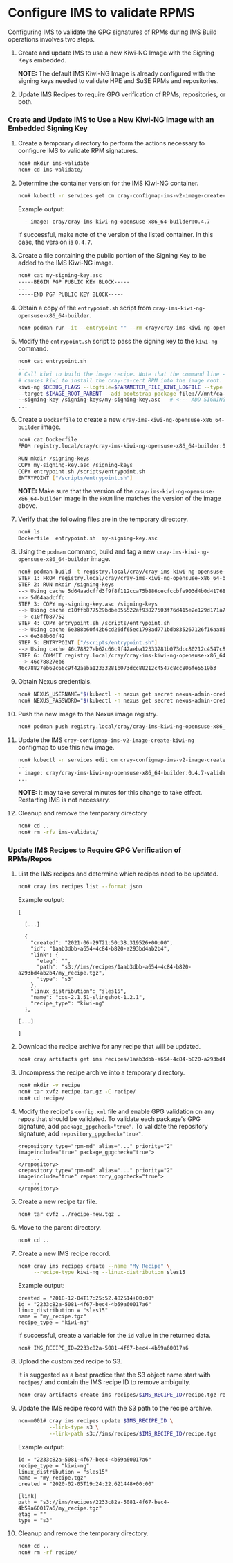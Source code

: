# Configure IMS to validate RPMS

Configuring IMS to validate the GPG signatures of RPMs during IMS Build operations involves two steps.

1. Create and update IMS to use a new Kiwi-NG Image with the Signing Keys embedded.
   
   **NOTE:** The default IMS Kiwi-NG Image is already configured with the signing keys needed to
   validate HPE and SuSE RPMs and repositories. 
   
1. Update IMS Recipes to require GPG verification of RPMs, repositories, or both.

### Create and Update IMS to Use a New Kiwi-NG Image with an Embedded Signing Key

1. Create a temporary directory to perform the actions necessary to configure IMS to validate 
   RPM signatures.
   
    ```bash
    ncn# mkdir ims-validate
    ncn# cd ims-validate/
    ```

1. Determine the container version for the IMS Kiwi-NG container.

   ```bash
   ncn# kubectl -n services get cm cray-configmap-ims-v2-image-create-kiwi-ng -o yaml | grep cray-ims-kiwi-ng-opensuse-x86_64-builder
   ```

   Example output:

   ```
     - image: cray/cray-ims-kiwi-ng-opensuse-x86_64-builder:0.4.7
   ```
   
   If successful, make note of the version of the listed container. In this case, the version is `0.4.7`.


1. Create a file containing the public portion of the Signing Key to be added to the IMS Kiwi-NG image.

    ```bash
    ncn# cat my-signing-key.asc
    -----BEGIN PGP PUBLIC KEY BLOCK-----
    ...
    -----END PGP PUBLIC KEY BLOCK-----
    ```

1. Obtain a copy of the `entrypoint.sh` script from `cray-ims-kiwi-ng-opensuse-x86_64-builder`.

   ```bash
   ncn# podman run -it --entrypoint "" --rm cray/cray-ims-kiwi-ng-opensuse-x86_64-builder:0.4.7 cat /scripts/entrypoint.sh | tee entrypoint.sh
   ```
  
1. Modify the `entrypoint.sh` script to pass the signing key to the `kiwi-ng` command.  

    ```bash
    ncn# cat entrypoint.sh
    ...
    # Call kiwi to build the image recipe. Note that the command line --add-bootstrap-package
    # causes kiwi to install the cray-ca-cert RPM into the image root.
    kiwi-ng $DEBUG_FLAGS --logfile=$PARAMETER_FILE_KIWI_LOGFILE --type tbz system build --description $RECIPE_ROOT_PARENT \
    --target $IMAGE_ROOT_PARENT --add-bootstrap-package file:///mnt/ca-rpm/cray_ca_cert-1.0.1-1.x86_64.rpm \
    --signing-key /signing-keys/my-signing-key.asc   # <--- ADD SIGNING-KEY FILE
    ...
    ```

1. Create a `Dockerfile` to create a new `cray-ims-kiwi-ng-opensuse-x86_64-builder` image.
   
    ```bash
    ncn# cat Dockerfile
    FROM registry.local/cray/cray-ims-kiwi-ng-opensuse-x86_64-builder:0.4.7
    
    RUN mkdir /signing-keys
    COPY my-signing-key.asc /signing-keys
    COPY entrypoint.sh /scripts/entrypoint.sh
    ENTRYPOINT ["/scripts/entrypoint.sh"]
    ```

    **NOTE:** Make sure that the version of the `cray-ims-kiwi-ng-opensuse-x86_64-builder`
    image in the `FROM` line matches the version of the image above.
   
1. Verify that the following files are in the temporary directory.

    ```bash
    ncn# ls
    Dockerfile  entrypoint.sh  my-signing-key.asc
    ```

1. Using the `podman` command, build and tag a new `cray-ims-kiwi-ng-opensuse-x86_64-builder` image. 

    ```bash
    ncn# podman build -t registry.local/cray/cray-ims-kiwi-ng-opensuse-x86_64-builder:0.4.7-validate .
    STEP 1: FROM registry.local/cray/cray-ims-kiwi-ng-opensuse-x86_64-builder:0.4.7
    STEP 2: RUN mkdir /signing-keys
    --> Using cache 5d64aadcffd3f9f8f112cca75b886cecfccbfe903d4b0d4176882f0e78ccd4d0
    --> 5d64aadcffd
    STEP 3: COPY my-signing-key.asc /signing-keys
    --> Using cache c10ffb877529bdbe855522af93827503f76d415e2e129d171a7fc927f896095a
    --> c10ffb87752
    STEP 4: COPY entrypoint.sh /scripts/entrypoint.sh
    --> Using cache 6e388b60f42b6cd26df65ec1798ad771bdb835267126f16aa86e90aec78b0f32
    --> 6e388b60f42
    STEP 5: ENTRYPOINT ["/scripts/entrypoint.sh"]
    --> Using cache 46c78827eb62c66c9f42aeba12333281b073dcc80212c4547c8cc806fe5519b3
    STEP 6: COMMIT registry.local/cray/cray-ims-kiwi-ng-opensuse-x86_64-builder:0.4.7-validate
    --> 46c78827eb6
    46c78827eb62c66c9f42aeba12333281b073dcc80212c4547c8cc806fe5519b3
    ```

1. Obtain Nexus credentials.

    ```bash
    ncn# NEXUS_USERNAME="$(kubectl -n nexus get secret nexus-admin-credential --template {{.data.username}} | base64 -d)"
    ncn# NEXUS_PASSWORD="$(kubectl -n nexus get secret nexus-admin-credential --template {{.data.password}} | base64 -d)"
    ```

1. Push the new image to the Nexus image registry.

    ```bash
    ncn# podman push registry.local/cray/cray-ims-kiwi-ng-opensuse-x86_64-builder:0.4.7-validate --creds="$NEXUS_USERNAME:$NEXUS_PASSWORD"
    ```

1. Update the IMS `cray-configmap-ims-v2-image-create-kiwi-ng` configmap to use this new image.
   
    ```bash
    ncn# kubectl -n services edit cm cray-configmap-ims-v2-image-create-kiwi-ng
    ...
    - image: cray/cray-ims-kiwi-ng-opensuse-x86_64-builder:0.4.7-validate
    ...
    ```
   
   **NOTE:** It may take several minutes for this change to take effect. Restarting IMS is not necessary.
   
1. Cleanup and remove the temporary directory

    ```bash
    ncn# cd ..
    ncn# rm -rfv ims-validate/
    ```

### Update IMS Recipes to Require GPG Verification of RPMs/Repos

1. List the IMS recipes and determine which recipes need to be updated.

    ```bash
    ncn# cray ims recipes list --format json
    ```

    Example output:

    ```
    [

      [...]

      {
        "created": "2021-06-29T21:50:38.319526+00:00",
        "id": "1aab3dbb-a654-4c84-b820-a293bd4ab2b4",
        "link": {
          "etag": "",
          "path": "s3://ims/recipes/1aab3dbb-a654-4c84-b820-a293bd4ab2b4/my_recipe.tgz",
          "type": "s3"
        },
        "linux_distribution": "sles15",
        "name": "cos-2.1.51-slingshot-1.2.1",
        "recipe_type": "kiwi-ng"
      },
    
    [...]

    ]
    ```

1. Download the recipe archive for any recipe that will be updated.

    ```bash
    ncn# cray artifacts get ims recipes/1aab3dbb-a654-4c84-b820-a293bd4ab2b4/recipe.tar.gz recipe.tar.gz
    ```

1. Uncompress the recipe archive into a temporary directory.

    ```bash
    ncn# mkdir -v recipe
    ncn# tar xvfz recipe.tar.gz -C recipe/
    ncn# cd recipe/
    ```

1. Modify the recipe's `config.xml` file and enable GPG validation on any repos that should be validated.
   To validate each package's GPG signature, add `package_gpgcheck="true"`. To validate the repository signature, 
   add `repository_gpgcheck="true"`.
   
    ```
    <repository type="rpm-md" alias="..." priority="2" imageinclude="true" package_gpgcheck="true">
        ...
    </repository>
    <repository type="rpm-md" alias="..." priority="2" imageinclude="true" repository_gpgcheck="true">
        ...
    </repository>
    ```
   
1. Create a new recipe tar file.

    ```bash
    ncn# tar cvfz ../recipe-new.tgz .
    ```
   
1. Move to the parent directory.
   
   ```bash
   ncn# cd ..
   ```
   
1. Create a new IMS recipe record.

    ```bash
    ncn# cray ims recipes create --name "My Recipe" \
         --recipe-type kiwi-ng --linux-distribution sles15
    ```

    Example output:

    ```
    created = "2018-12-04T17:25:52.482514+00:00"
    id = "2233c82a-5081-4f67-bec4-4b59a60017a6" 
    linux_distribution = "sles15"
    name = "my_recipe.tgz"
    recipe_type = "kiwi-ng"
    ```

    If successful, create a variable for the `id` value in the returned data.

    ```bash
    ncn# IMS_RECIPE_ID=2233c82a-5081-4f67-bec4-4b59a60017a6
    ```

1. Upload the customized recipe to S3.

    It is suggested as a best practice that the S3 object name start with `recipes/` and contain the IMS recipe ID to remove ambiguity.

    ```bash
    ncn# cray artifacts create ims recipes/$IMS_RECIPE_ID/recipe.tgz recipe-new.tgz
    ```

1. Update the IMS recipe record with the S3 path to the recipe archive.

    ```bash
    ncn-m001# cray ims recipes update $IMS_RECIPE_ID \
              --link-type s3 \
              --link-path s3://ims/recipes/$IMS_RECIPE_ID/recipe.tgz
    ```

    Example output:
    ```
    id = "2233c82a-5081-4f67-bec4-4b59a60017a6"
    recipe_type = "kiwi-ng"
    linux_distribution = "sles15"
    name = "my_recipe.tgz"
    created = "2020-02-05T19:24:22.621448+00:00"
    
    [link]
    path = "s3://ims/recipes/2233c82a-5081-4f67-bec4-4b59a60017a6/my_recipe.tgz"
    etag = ""
    type = "s3"
    ```
   
1. Cleanup and remove the temporary directory.

    ```bash
    ncn# cd ..
    ncn# rm -rf recipe/
    ```

